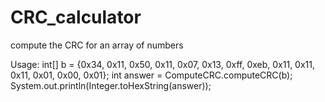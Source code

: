 # CRC_calculator
compute the CRC for an array of numbers

Usage:
int[] b = {0x34, 0x11, 0x50, 0x11, 0x07, 0x13, 0xff, 0xeb, 0x11, 0x11, 0x11, 0x01, 0x00, 0x01};
int answer = ComputeCRC.computeCRC(b);
System.out.println(Integer.toHexString(answer));
